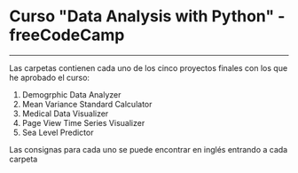 # Curso "Data Analysis with Python" - freeCodeCamp

***

Las carpetas contienen cada uno de los cinco proyectos finales con los que he aprobado el curso:

1. Demogrphic Data Analyzer
2. Mean Variance Standard Calculator
3. Medical Data Visualizer
4. Page View Time Series Visualizer
5. Sea Level Predictor


Las consignas para cada uno se puede encontrar en inglés entrando a cada carpeta




